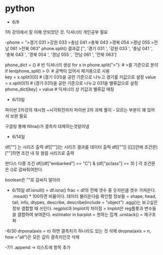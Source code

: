 # python 

- 6/9 

1차 강의에서 잘 이해 안되었던 것. 딕셔너리 개인공부 필요

-phone = ">경기 031 >강원 033 >충남 041 >충북 043 >경북 054 >경남 055 >전남 061 >전북 063"
phone.split() 결과값
['',
 '경기 031 ',
 '강원 033 ',
 '충남 041 ',
 '충북 043 ',
 '경북 054 ',
 '경남 055 ',
 '전남 061 ',
 '전북 063']

phone_dict = {}                                  # 빈 딕셔너리 생성
for x in phone.split(">"):                    # >를 기준으로 분리
if len(phone_split) > 0:                       #  공백이 있어서 제거용으로 사용        
key = x.split()[0]                                 # (경기 031)을 공란 기준으로 나누고 경기를 키값으로 설정
value = x.split()[1]                              # (경기 031)을 공란 기준으로 나누고 031을 밸류값으로 설정
phone_dict[key] = value                    # 딕셔너리 상 키값과 밸류값 매칭

- 6/13일 

파이썬 2차강의 재시청 ~시각화전까지
파이썬 2차 과제 풀이 - 모르는 부분이 꽤 있어서 보완 필요

구글링 통해 fillna()가 결측치 대체하는것알아냄

- 6/14일

df[""] 는 시리즈 출력
df[[""]]는 시리즈 결과를 데이터 출력
df[[""]] ([[]]안에 조건문) [""]하면 조건 내 뒷 컬럼 시리즈로 출력

판다스 다중 조건
df[(df["embarked"] == "C")  & (df["pclass"] == 3) ]
각 조건문은 ()로 감싸줘여한다.

boolean은 ""로 감싸지 말아라

- 6/15일
df.isnull() = df.isna()
frac = df의 전체 갯수 중 숫자만큼 갯수 가져온다.
.mead() * 100하면 비율이다.
데이터 불러온다음 확인할 정보들 = shape, head, tail, info, dtypes, describe, describe(include = "object")
.agg()는 보고싶은 정보 결합할 때 쓰인다.
regplot과 lmplot의 차이점 = lmplot은 reg플롯과 변수들을 결합하여 보여준다.
estimator in barplot = 원하는 집계
.unstack() = 재구조화

-6/30
drpona(axis = n) 하면 결측치가 하나라도 있는 것 삭제
dropna(axis = n, how ="all")은 모든 값이 결측치인것 삭제

-7/1
.append -> 리스트에 항목 추가
